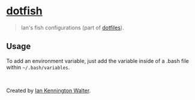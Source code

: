 # [dotfish](https://github.com/ianwalter/dotfish)
> Ian's fish configurations (part of [dotfiles](https://github.com/ianwalter/dotfiles)).

## Usage
To add an environment variable, just add the variable inside of a .bash file
within `~/.bash/variables`.

&nbsp;

Created by [Ian Kennington Walter](http://iankwalter.com).
